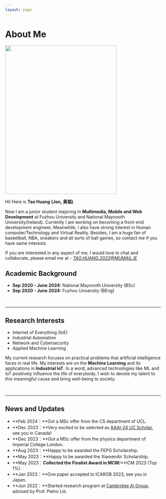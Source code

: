 ```yaml
---
layout: page
---
```


# About Me

<img src="https://Deboo08.github.io/HT1.jpg" class="floatpic" width="360" height="480">

Hi! Here is **Tao Huang (Jon, 黄韬)**.

Now I am a junior student majoring in **Multimedia, Mobile and Web Development** at Fuzhou University and National Maynooth University(Ireland). Currently I am working on becoming a front-end development engineer, Meanwhile, I also have strong interest in Human computer/Technology and Virtual Reality. Besides, I am a huge fan of basketball, NBA, sneakers and all sorts of ball games, so contact me if you have same interests.

If you are interested in any aspect of me, I would love to chat and collaborate, please email me at - *TAO.HUANG.2022@MUMAIL.IE*

## Academic Background

- **Sep 2020 - June 2024:** National Maynooth University (BSc)
- **Sep 2020 - June 2024:** Fuzhou University (BEng)
<br>

---

## Research Interests

- Internet of Everything (IoE)
- Industrial Automation
- Network and Cybersecurity
- Applied Machine Learning

My current research focuses on practical problems that artificial intelligence faces in real life. My interests are on the **Machine Learning** and its applications in **Industrial IoT**. In a word, advanced technologies like ML and IoT positively influence the life of everybody.  I wish to devote my talent to this meaningful cause and bring well-being to society.

<br>

---

## News and Updates

- **Feb 2024：**Got a MSc offer from the CS department of UCL.
- **Dec 2023：**Very excited to be selected as [AAAI-24 UC Scholar](https://aaai-uc.github.io/), see you in Canada!
- **Dec 2023：**Got a MSc offer from the physics department of Imperial College London.
- **Aug 2023：**Happy to be awarded the FEPG Scholarship.
- **May 2023：**Happy to be awarded the XiamenAir Scholarship.
- **May 2023：**Collected the Finalist Award in MCM**/**ICM 2023 (Top 1%).
- **Jan 2023：**One paper accepted to ICAROB 2023, see you in Japan.
- **Jun 2022：**Started research program at [Cambridge AI Group](https://www.cl.cam.ac.uk/research/ai/), advised by Prof. Pietro Liò.

<br>

<!-- <blockquote class="twitter-tweet"><p lang="en" dir="ltr">I&#39;m thrilled to share that I have been awarded the AAAI 2024 Undergraduate Scholarship and will be attending the AAAI Conference in Vancouver this coming February.<br><br>I am also looking for PhD to start in 2025 Fall. Contact me if you have any leads! 😁 <a href="https://t.co/GxdTPnCzE6">pic.twitter.com/GxdTPnCzE6</a></p>&mdash; Hanlin CAI (seeking a PhD position 2025) (@lancecai2002) <a href="https://twitter.com/lancecai2002/status/1738533328490463639?ref_src=twsrc%5Etfw">December 23, 2023</a></blockquote> <script async src="https://platform.twitter.com/widgets.js" charset="utf-8"></script> -->

